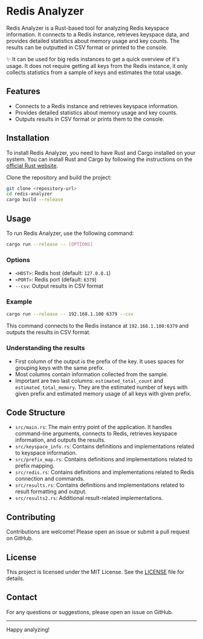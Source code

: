 # Redis Analyzer

Redis Analyzer is a Rust-based tool for analyzing Redis keyspace information. It connects to a Redis instance, retrieves keyspace data, and provides detailed statistics about memory usage and key counts. The results can be outputted in CSV format or printed to the console.

✨ It can be used for big redis instances to get a quick overview of it's usage. It does not require getting all keys from the Redis instance, it only collects statistics from a sample of keys and estimates the total usage.

## Features

- Connects to a Redis instance and retrieves keyspace information.
- Provides detailed statistics about memory usage and key counts.
- Outputs results in CSV format or prints them to the console.

## Installation

To install Redis Analyzer, you need to have Rust and Cargo installed on your system. You can install Rust and Cargo by following the instructions on the [official Rust website](https://www.rust-lang.org/tools/install).

Clone the repository and build the project:

```sh
git clone <repository-url>
cd redis-analyzer
cargo build --release
```

## Usage

To run Redis Analyzer, use the following command:

```sh
cargo run --release -- [OPTIONS]
```

### Options

- `<HOST>`: Redis host (default: `127.0.0.1`)
- `<PORT>`: Redis port (default: `6379`)
- `--csv`: Output results in CSV format

### Example

```sh
cargo run --release -- 192.168.1.100 6379 --csv
```

This command connects to the Redis instance at `192.168.1.100:6379` and outputs the results in CSV format.

### Understanding the results

- First column of the output is the prefix of the key. It uses spaces for grouping keys with the same prefix.
- Most columns contain information collected from the sample.
- Important are two last columns: `estimated_total_count` and `estimated_total_memory`. They are the estimated number of keys with given prefix and estimated memory usage of all keys with given prefix.

## Code Structure

- `src/main.rs`: The main entry point of the application. It handles command-line arguments, connects to Redis, retrieves keyspace information, and outputs the results.
- `src/keyspace_info.rs`: Contains definitions and implementations related to keyspace information.
- `src/prefix_map.rs`: Contains definitions and implementations related to prefix mapping.
- `src/redis.rs`: Contains definitions and implementations related to Redis connection and commands.
- `src/results.rs`: Contains definitions and implementations related to result formatting and output.
- `src/results2.rs`: Additional result-related implementations.

## Contributing

Contributions are welcome! Please open an issue or submit a pull request on GitHub.

## License

This project is licensed under the MIT License. See the [LICENSE](LICENSE) file for details.

## Contact

For any questions or suggestions, please open an issue on GitHub.

---

Happy analyzing!
